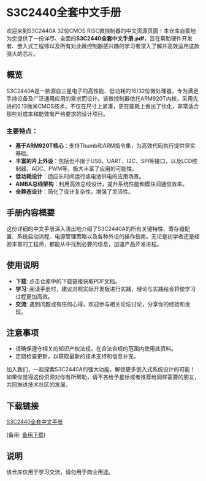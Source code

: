 # S3C2440全套中文手册

欢迎来到S3C2440A 32位CMOS RISC微控制器的中文资源页面！本仓库自豪地为您提供了一份详尽、全面的**S3C2440全套中文手册.pdf**，旨在帮助硬件开发者、嵌入式工程师以及所有对此微控制器感兴趣的学习者深入了解并高效运用这款强大的芯片。

## 概览

S3C2440A是一款源自三星电子的高性能、低功耗的16/32位微处理器，专为满足手持设备及广泛通用应用的需求而设计。该微控制器依托ARM920T内核，采用先进的0.13微米CMOS技术，不仅在尺寸上紧凑，更在能耗上做出了优化，非常适合那些对成本和能效有严格要求的设计项目。

### 主要特点：

- **基于ARM920T核心**：支持Thumb和ARM指令集，为高效代码执行提供坚实基础。
- **丰富的片上外设**：包括但不限于USB、UART、I2C、SPI等接口，以及LCD控制器、ADC、PWM等，极大丰富了应用的可能性。
- **低功耗设计**：适应长时间运行或电池供电的应用场景。
- **AMBA总线架构**：利用高效总线设计，提升系统性能和模块间通信效率。
- **全静态设计**：简化了设计复杂性，增强了灵活性。

## 手册内容概要

这份详细的中文手册深入浅出地介绍了S3C2440A的所有关键特性、寄存器配置、系统启动流程、电源管理策略以及各种外设的操作指南。无论是初学者还是经验丰富的工程师，都能从中找到必要的信息，加速产品开发进程。

## 使用说明

- **下载**: 点击仓库中的下载链接获取PDF文档。
- **学习**: 阅读手册时，建议对照实际开发板进行实践，理论与实践结合将使学习过程更加高效。
- **交流**: 遇到问题或有任何心得，欢迎参与相关论坛讨论，分享你的经验和发现。

## 注意事项

- 请确保遵守相关的知识产权法规，在合法合规的范围内使用此资料。
- 定期检查更新，以获取最新的技术支持和信息补充。

加入我们，一起探索S3C2440A的强大功能，解锁更多嵌入式系统设计的可能！如果你觉得这份资源对你有所帮助，请不吝给予星标或者推荐给同样需要的朋友，共同推进技术社区的发展。

## 下载链接
[S3C2440全套中文手册](https://pan.quark.cn/s/6bf49761d6ff) 

(备用: [备用下载](https://pan.baidu.com/s/1roXwinl47eOLdK8Ho_Ibyg?pwd=jj6x))

## 说明

该仓库仅用于学习交流，请勿用于商业用途。
